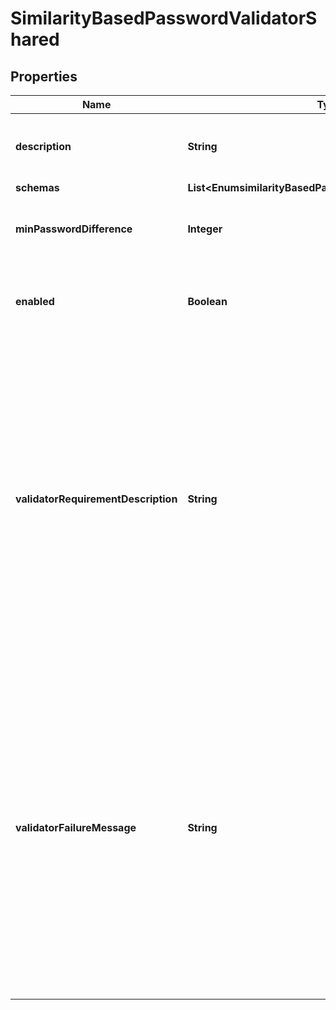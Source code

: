 

# SimilarityBasedPasswordValidatorShared


## Properties

| Name | Type | Description | Notes |
|------------ | ------------- | ------------- | -------------|
|**description** | **String** | A description for this Password Validator |  [optional] |
|**schemas** | **List&lt;EnumsimilarityBasedPasswordValidatorSchemaUrn&gt;** |  |  |
|**minPasswordDifference** | **Integer** | Specifies the minimum difference of new and old password. |  |
|**enabled** | **Boolean** | Indicates whether the password validator is enabled for use. |  |
|**validatorRequirementDescription** | **String** | Specifies a message that can be used to describe the requirements imposed by this password validator to end users. If a value is provided for this property, then it will override any description that may have otherwise been generated by the validator. |  [optional] |
|**validatorFailureMessage** | **String** | Specifies a message that may be provided to the end user in the event that a proposed password is rejected by this validator. If a value is provided for this property, then it will override any failure message that may have otherwise been generated by the validator. |  [optional] |



